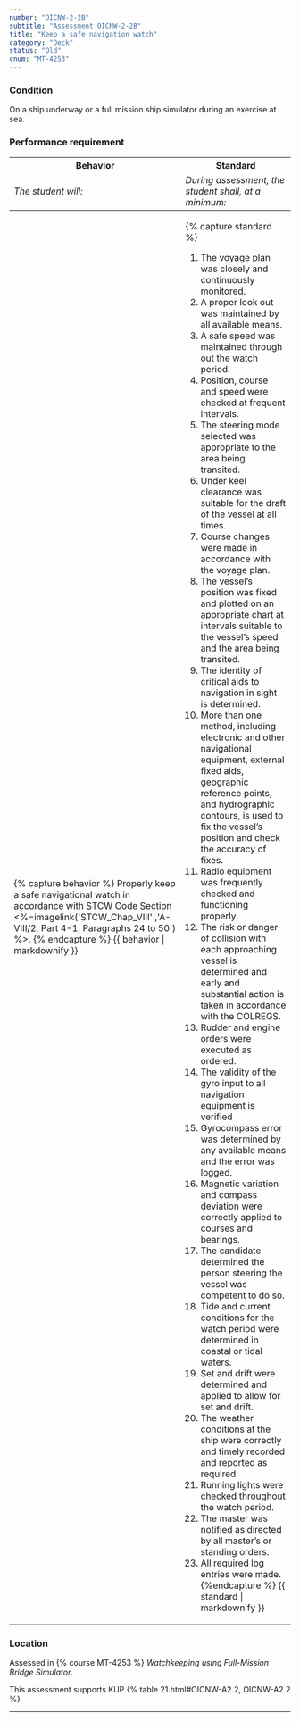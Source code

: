 ```yaml
---
number: "OICNW-2-2B"
subtitle: "Assessment OICNW-2-2B"
title: "Keep a safe navigation watch"
category: "Deck"
status: "Old"
cnum: "MT-4253"
---
```

### Condition

On a ship underway or a full mission ship simulator during an exercise at sea.

### Performance requirement 

<table width='100%' class='Guidelines'>
 <thead>
 <tr>
     <th class='thirty'>Behavior</th>
     <th class='seventy'>Standard</th>
 </tr>
 <tr>
     <td><em>The student will:</em></td>
     <td><em>During assessment, the student shall, at a minimum:</em></td>
 </tr>
 </thead>
 <tbody>
 

<tr><td>

{% capture behavior %}
Properly keep a safe navigational watch in accordance with STCW Code Section <%=imagelink('STCW_Chap_VIII' ,'A-VIII/2, Part 4-1, Paragraphs 24 to 50') %>.
{% endcapture %}
{{ behavior | markdownify }}

</td><td>

{% capture standard %}
1. The voyage plan was closely and continuously monitored.
2. A proper look out was maintained by all available means.
3. A safe speed was maintained through out the watch period.
4. Position, course and speed were checked at frequent intervals.
5. The steering mode selected was appropriate to the area being transited.
6. Under keel clearance was suitable for the draft of the vessel at all times.
7. Course changes were made in accordance with the voyage plan.
8. The vessel’s position was fixed and plotted on an appropriate chart at intervals suitable to the vessel’s speed and the area being transited.
9. The identity of critical aids to navigation in sight is determined.
10. More than one method, including electronic and other navigational equipment, external fixed aids, geographic reference points, and hydrographic contours, is used to fix the vessel’s position and check the accuracy of fixes.
11. Radio equipment was frequently checked and functioning properly.
12. The risk or danger of collision with each approaching vessel is determined and early and substantial action is taken in accordance with the COLREGS.
13. Rudder and engine orders were executed as ordered.
14. The validity of the gyro input to all navigation equipment is verified
15. Gyrocompass error was determined by any available means and the error was logged.
16. Magnetic variation and compass deviation were correctly applied to courses and bearings.
17. The candidate determined the person steering the vessel was competent to do so.
18. Tide and current conditions for the watch period were determined in coastal or tidal waters.
19. Set and drift were determined and applied to allow for set and drift.
20. The weather conditions at the ship were correctly and timely recorded and reported as required.
21. Running lights were checked throughout the watch period.
22. The master was notified as directed by all master’s or standing orders.
23. All required log entries were made.
{%endcapture %}
{{ standard | markdownify }}

</td></tr>



 </tbody>
 </table>

### Location

Assessed in  {% course  MT-4253 %}  *Watchkeeping using Full-Mission Bridge Simulator*.

This assessment supports KUP {% table 21.html#OICNW-A2.2, OICNW-A2.2 %}

***

